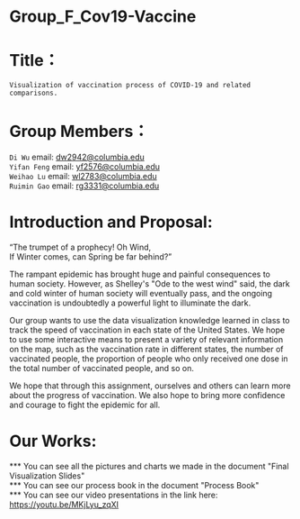 Group_F_Cov19-Vaccine
====  

# Title：
`Visualization of vaccination process of COVID-19 and related comparisons.`

# Group Members：
`Di Wu`  email: dw2942@columbia.edu  <br>
`Yifan Feng`  email: yf2576@columbia.edu  <br>
`Weihao Lu`  email: wl2783@columbia.edu  <br>
`Ruimin Gao`  email: rg3331@columbia.edu  <br>

# Introduction and Proposal:
“The trumpet of a prophecy! Oh Wind,  <br>
If Winter comes, can Spring be far behind?”

The rampant epidemic has brought huge and painful consequences to human society. However, as Shelley's "Ode to the west wind" said, the dark and cold winter of human society will eventually pass, and the ongoing vaccination is undoubtedly a powerful light to illuminate the dark.

Our group wants to use the data visualization knowledge learned in class to track the speed of vaccination in each state of the United States. We hope to use some interactive means to present a variety of relevant information on the map, such as the vaccination rate in different states, the number of vaccinated people, the proportion of people who only received one dose in the total number of vaccinated people, and so on.

We hope that through this assignment, ourselves and others can learn more about the progress of vaccination. We also hope to bring more confidence and courage to fight the epidemic for all.

# Our Works:

*** You can see all the pictures and charts we made in the document "Final Visualization Slides" <br>
*** You can see our process book in the document "Process Book" <br>
*** You can see our video presentations in the link here: https://youtu.be/MKjLyu_zqXI
